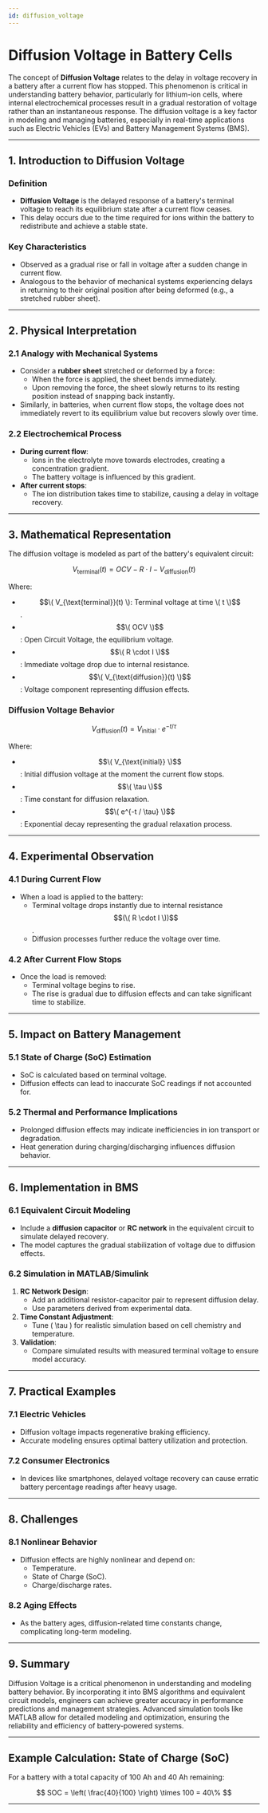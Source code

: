 ```yaml
---
id: diffusion_voltage
---
```


# Diffusion Voltage in Battery Cells

The concept of **Diffusion Voltage** relates to the delay in voltage recovery in a battery after a current flow has stopped. This phenomenon is critical in understanding battery behavior, particularly for lithium-ion cells, where internal electrochemical processes result in a gradual restoration of voltage rather than an instantaneous response. The diffusion voltage is a key factor in modeling and managing batteries, especially in real-time applications such as Electric Vehicles (EVs) and Battery Management Systems (BMS).

---

## **1. Introduction to Diffusion Voltage**

### **Definition**
- **Diffusion Voltage** is the delayed response of a battery's terminal voltage to reach its equilibrium state after a current flow ceases.
- This delay occurs due to the time required for ions within the battery to redistribute and achieve a stable state.

### **Key Characteristics**
- Observed as a gradual rise or fall in voltage after a sudden change in current flow.
- Analogous to the behavior of mechanical systems experiencing delays in returning to their original position after being deformed (e.g., a stretched rubber sheet).

---

## **2. Physical Interpretation**

### **2.1 Analogy with Mechanical Systems**
- Consider a **rubber sheet** stretched or deformed by a force:
  - When the force is applied, the sheet bends immediately.
  - Upon removing the force, the sheet slowly returns to its resting position instead of snapping back instantly.
- Similarly, in batteries, when current flow stops, the voltage does not immediately revert to its equilibrium value but recovers slowly over time.

### **2.2 Electrochemical Process**
- **During current flow**:
  - Ions in the electrolyte move towards electrodes, creating a concentration gradient.
  - The battery voltage is influenced by this gradient.
- **After current stops**:
  - The ion distribution takes time to stabilize, causing a delay in voltage recovery.

---

## **3. Mathematical Representation**

The diffusion voltage is modeled as part of the battery's equivalent circuit:

$$
V_{\text{terminal}}(t) = OCV - R \cdot I - V_{\text{diffusion}}(t)
$$

Where:
- $$\( V_{\text{terminal}}(t) \): Terminal voltage at time \( t \)$$.
- $$\( OCV \)$$: Open Circuit Voltage, the equilibrium voltage.
- $$\( R \cdot I \)$$: Immediate voltage drop due to internal resistance.
- $$\( V_{\text{diffusion}}(t) \)$$: Voltage component representing diffusion effects.

### **Diffusion Voltage Behavior**

$$
V_{\text{diffusion}}(t) = V_{\text{initial}} \cdot e^{-t / \tau}
$$

Where:
- $$\( V_{\text{initial}} \)$$: Initial diffusion voltage at the moment the current flow stops.
- $$\( \tau \)$$: Time constant for diffusion relaxation.
- $$\( e^{-t / \tau} \)$$: Exponential decay representing the gradual relaxation process.

---

## **4. Experimental Observation**

### **4.1 During Current Flow**
- When a load is applied to the battery:
  - Terminal voltage drops instantly due to internal resistance $$(\( R \cdot I \))$$.
  - Diffusion processes further reduce the voltage over time.

### **4.2 After Current Flow Stops**
- Once the load is removed:
  - Terminal voltage begins to rise.
  - The rise is gradual due to diffusion effects and can take significant time to stabilize.

---

## **5. Impact on Battery Management**

### **5.1 State of Charge (SoC) Estimation**
- SoC is calculated based on terminal voltage.
- Diffusion effects can lead to inaccurate SoC readings if not accounted for.

### **5.2 Thermal and Performance Implications**
- Prolonged diffusion effects may indicate inefficiencies in ion transport or degradation.
- Heat generation during charging/discharging influences diffusion behavior.

---

## **6. Implementation in BMS**

### **6.1 Equivalent Circuit Modeling**
- Include a **diffusion capacitor** or **RC network** in the equivalent circuit to simulate delayed recovery.
- The model captures the gradual stabilization of voltage due to diffusion effects.

### **6.2 Simulation in MATLAB/Simulink**
1. **RC Network Design**:
   - Add an additional resistor-capacitor pair to represent diffusion delay.
   - Use parameters derived from experimental data.
2. **Time Constant Adjustment**:
   - Tune \( \tau \) for realistic simulation based on cell chemistry and temperature.
3. **Validation**:
   - Compare simulated results with measured terminal voltage to ensure model accuracy.

---

## **7. Practical Examples**

### **7.1 Electric Vehicles**
- Diffusion voltage impacts regenerative braking efficiency.
- Accurate modeling ensures optimal battery utilization and protection.

### **7.2 Consumer Electronics**
- In devices like smartphones, delayed voltage recovery can cause erratic battery percentage readings after heavy usage.

---

## **8. Challenges**

### **8.1 Nonlinear Behavior**
- Diffusion effects are highly nonlinear and depend on:
  - Temperature.
  - State of Charge (SoC).
  - Charge/discharge rates.

### **8.2 Aging Effects**
- As the battery ages, diffusion-related time constants change, complicating long-term modeling.

---

## **9. Summary**

Diffusion Voltage is a critical phenomenon in understanding and modeling battery behavior. By incorporating it into BMS algorithms and equivalent circuit models, engineers can achieve greater accuracy in performance predictions and management strategies. Advanced simulation tools like MATLAB allow for detailed modeling and optimization, ensuring the reliability and efficiency of battery-powered systems.

---

## **Example Calculation: State of Charge (SoC)**

For a battery with a total capacity of 100 Ah and 40 Ah remaining:

$$
SOC = \left( \frac{40}{100} \right) \times 100 = 40\%
$$

---

